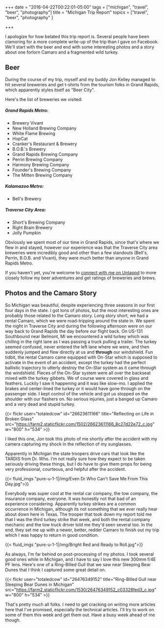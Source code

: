 +++
date = "2016-04-22T00:22:01-05:00"
tags = ["michigan", "travel", "beer", "photography"]
title = "Michigan Trip Report"
topics = ["travel", "beer", "photography" ]

+++

I apologize for how belated this trip report is.  Several people have been clamoring for a more complete write-up of the trip than I gave on Facebook.  We'll start with the beer and end with some interesting photos and a story about one forlorn Camaro and a fragmented wild turkey.


## Beer

During the course of my trip, myself and my buddy Jon Kelley managed to hit several breweries and get t-shirts from the tourism folks in Grand Rapids, which apparently styles itself as "Beer City". 

Here's the list of breweries we visited:

##### Grand Rapids Metro:

* Brewery Vivant
* New Holland Brewing Company
* White Flame Brewing
* HopCat
* Cranker's Restaurant & Brewery
* B.O.B.'s Brewery
* Grand Rapids Brewing Company
* Perrin Brewing Company
* Harmony Brewing Company
* Founder's Brewing Company
* The Mitten Brewing Company

##### Kalamazoo Metro:

* Bell's Brewery

##### Traverse City Area:

* Short's Brewing Company
* Right Brain Brewery
* Jolly Pumpkin

Obviously we spent most of our time in Grand Rapids, since that's where we flew in and stayed, however our experience was that the Traverse City area breweries were incredibly good and other than a few standouts (Bell's, Perrin, B.O.B. and Vivant), they were much better than anyone in Grand Rapids Metro.

If you haven't yet, you're welcome to [connect with me on Untappd](https://untappd.com/user/Tristor) to more closely follow my beer adventures and get ratings of breweries and brews.


## Photos and the Camaro Story

So Michigan was beautiful, despite experiencing three seasons in our first four days in the state.  I got tons of photos, but the most interesting ones are probably those related to the Camaro story.  Long story short, we had a rental Camaro, which we were road-tripping around the state in.  We spent the night in Traverse City and during the following afternoon were on our way back to Grand Rapids the day before our flight back. On US-131 Southbound near Belmont, MI we encountered a wild turkey which was chilling in the right lane as I was passing a truck pulling a trailer.  The turkey seemed confused, never entered the left lane where we were, and then suddenly jumped and flew directly at us and **through** our windshield.  Fun tidbit, the rental Camaro came equipped with On-Star which is supposed to activate in the event of an accident, except the turkey had the perfect ballistic trajectory to utterly destroy the On-Star system as it came through the windshield.  Pieces of the On-Star system were all over the backseat mixed with the turkey gibbets.  We of course were covered in glass and feathers.  Luckily I saw it happening and it was like slow-mo.  I applied the brakes and center-lined the turkey or it would have gone through on the passenger side. I kept control of the vehicle and got us stopped on the shoulder with our flashers on. No serious injuries, just a banged up Camaro and a very dead and stupid turkey.

{{< flickr user="totaledcow" id="26623611166" title="Reflecting on Life in Broken Glass" src="https://farm2.staticflickr.com/1502/26623611166_8c27d22e72_c.jpg" w="800" h="534" >}}

I liked this one, Jon took this photo of me shortly after the accident with my camera capturing my shock in the reflection of my sunglasses.

Apparently in Michigan the state troopers drive cars that look like the TARDIS from Dr. Who.  I'm not really sure how they expect to be taken seriously driving these things, but I do have to give them props for being very professional, courteous, and helpful after the accident.

{{< fluid_imgs "pure-u-1-1|/img/Even Dr Who Can't Save Me From This Day.jpg">}}

Everybody was super cool at the rental car company, the tow company, the insurance company, everyone.  It was honestly not that bad of an experience considering.  Apparently turkey strikes are a common occurrence in Michigan, although its not something that we ever really hear about down here in Texas. The trooper that took down my report told me that I was the third turkey strike that week, and both the rental company mechanic and the tow truck driver told me they'd seen several too.  In the end, they set me up with a newer, better, redder Camaro to finish out my trip which I was happy to return in good condition. 

{{< fluid_imgs "pure-u-1-1|/img/Bright Red and Ready to Roll.jpg">}}


As always, I'm far behind on post-processing of my photos.  I took several good ones while in Michigan, and I have to say I love this new 300mm f/4E PF lens.  Here's one of a Ring-Billed Gull that we saw near Sleeping Bear Dunes that I think I captured some great detail on.

{{< flickr user="totaledcow" id="26476349152" title="Ring-Billed Gull near Sleeping Bear Dunes in Michigan" src="https://farm2.staticflickr.com/1530/26476349152_c03328fed3_c.jpg" w="800" h="534" >}}


That's pretty much all folks.  I need to get cracking on writing more articles here that I've promised, especially the technical articles.  I'll try to work on some of them this week and get them out.  Have a busy week ahead of me though.